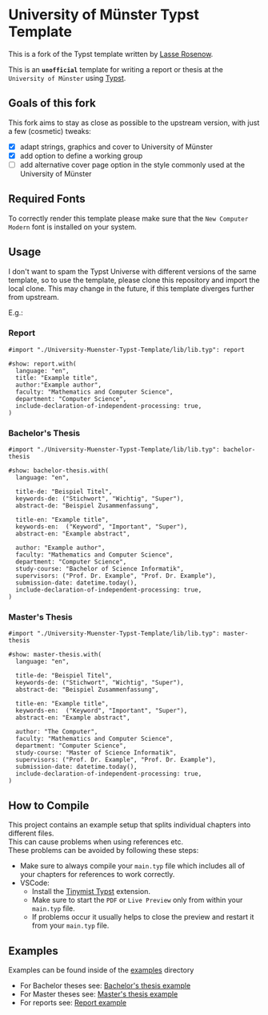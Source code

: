 # University of Münster Typst Template

This is a fork of the Typst template written by [Lasse Rosenow](https://github.com/juriroemer/University-Muenster-Typst-Template).

This is an **`unofficial`** template for writing a report or thesis at the `University of Münster` using [Typst](https://github.com/typst/typst).

## Goals of this fork

This fork aims to stay as close as possible to the upstream version, with just a few (cosmetic) tweaks:

- [x] adapt strings, graphics and cover to University of Münster
- [x] add option to define a working group
- [ ] add alternative cover page option in the style commonly used at the University of Münster

## Required Fonts

To correctly render this template please make sure that the `New Computer Modern` font is installed on your system.

## Usage

I don't want to spam the Typst Universe with different versions of the same template, so to use the template, please clone this repository and import the local clone. This may change in the future, if this template diverges further from upstream.

E.g.:

### Report

```typst
#import "./University-Muenster-Typst-Template/lib/lib.typ": report

#show: report.with(
  language: "en",
  title: "Example title",
  author:"Example author",
  faculty: "Mathematics and Computer Science",
  department: "Computer Science",
  include-declaration-of-independent-processing: true,
)
```

### Bachelor's Thesis

```typst
#import "./University-Muenster-Typst-Template/lib/lib.typ": bachelor-thesis

#show: bachelor-thesis.with(
  language: "en",

  title-de: "Beispiel Titel",
  keywords-de: ("Stichwort", "Wichtig", "Super"),
  abstract-de: "Beispiel Zusammenfassung",

  title-en: "Example title",
  keywords-en:  ("Keyword", "Important", "Super"),
  abstract-en: "Example abstract",

  author: "Example author",
  faculty: "Mathematics and Computer Science",
  department: "Computer Science",
  study-course: "Bachelor of Science Informatik",
  supervisors: ("Prof. Dr. Example", "Prof. Dr. Example"),
  submission-date: datetime.today(),
  include-declaration-of-independent-processing: true,
)
```

### Master's Thesis

```typst
#import "./University-Muenster-Typst-Template/lib/lib.typ": master-thesis

#show: master-thesis.with(
  language: "en",

  title-de: "Beispiel Titel",
  keywords-de: ("Stichwort", "Wichtig", "Super"),
  abstract-de: "Beispiel Zusammenfassung",

  title-en: "Example title",
  keywords-en:  ("Keyword", "Important", "Super"),
  abstract-en: "Example abstract",

  author: "The Computer",
  faculty: "Mathematics and Computer Science",
  department: "Computer Science",
  study-course: "Master of Science Informatik",
  supervisors: ("Prof. Dr. Example", "Prof. Dr. Example"),
  submission-date: datetime.today(),
  include-declaration-of-independent-processing: true,
)
```

## How to Compile

This project contains an example setup that splits individual chapters into different files.\
This can cause problems when using references etc.\
These problems can be avoided by following these steps:

- Make sure to always compile your `main.typ` file which includes all of your chapters for references to work correctly.
- VSCode:
  - Install the [Tinymist Typst](https://marketplace.visualstudio.com/items?itemName=myriad-dreamin.tinymist) extension.
  - Make sure to start the `PDF` or `Live Preview` only from within your `main.typ` file.
  - If problems occur it usually helps to close the preview and restart it from your `main.typ` file.

## Examples

Examples can be found inside of the [examples](https://github.com/juriroemer/University-Muenster-Typst-Template/tree/main/examples) directory

- For Bachelor theses see: [Bachelor's thesis example](https://github.com/juriroemer/University-Muenster-Typst-Template/tree/main/examples/bachelor-thesis)
- For Master theses see: [Master's thesis example](https://github.com/juriroemer/University-Muenster-Typst-Template/tree/main/examples/master-thesis)
- For reports see: [Report example](https://github.com/juriroemer/University-Muenster-Typst-Template/tree/main/examples/report)

